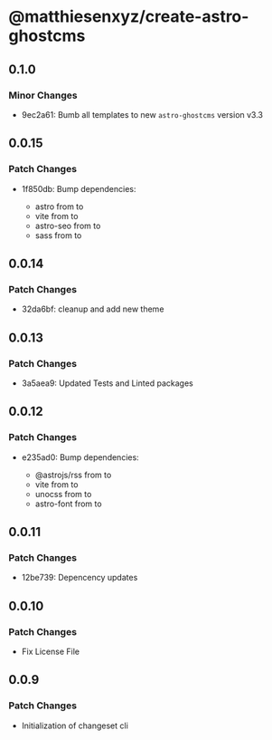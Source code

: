 # @matthiesenxyz/create-astro-ghostcms

## 0.1.0

### Minor Changes

- 9ec2a61: Bumb all templates to new `astro-ghostcms` version v3.3

## 0.0.15

### Patch Changes

- 1f850db: Bump dependencies:

  - astro from to
  - vite from to
  - astro-seo from to
  - sass from to

## 0.0.14

### Patch Changes

- 32da6bf: cleanup and add new theme

## 0.0.13

### Patch Changes

- 3a5aea9: Updated Tests and Linted packages

## 0.0.12

### Patch Changes

- e235ad0: Bump dependencies:

  - @astrojs/rss from to
  - vite from to
  - unocss from to
  - astro-font from to

## 0.0.11

### Patch Changes

- 12be739: Depencency updates

## 0.0.10

### Patch Changes

- Fix License File

## 0.0.9

### Patch Changes

- Initialization of changeset cli
